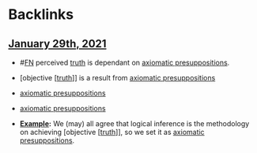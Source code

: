 
# Backlinks
## [January 29th, 2021](<January 29th, 2021.md>)
- #[FN](<FN.md>) perceived [truth](<truth.md>) is dependant on [axiomatic presuppositions](<axiomatic presuppositions.md>).

- [objective [[truth](<objective [[truth.md>)]] is a result from [axiomatic presuppositions](<axiomatic presuppositions.md>)

- [axiomatic presuppositions](<axiomatic presuppositions.md>)

- [axiomatic presuppositions](<axiomatic presuppositions.md>)

- **[Example](<Example.md>):** We (may) all agree that logical inference is the methodology on achieving [objective [[truth](<objective [[truth.md>)]], so we set it as [axiomatic presuppositions](<axiomatic presuppositions.md>).

